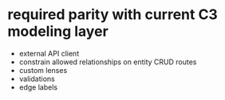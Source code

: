 required parity with current C3 modeling layer
=====
- external API client
- constrain allowed relationships on entity CRUD routes
- custom lenses
- validations
- edge labels
